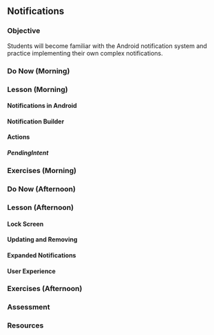 ## Notifications

### Objective

Students will become familiar with the Android notification system and practice implementing their own complex
notifications.

### Do Now (Morning)

### Lesson (Morning)

#### Notifications in Android

#### Notification Builder

#### Actions

##### PendingIntent

### Exercises (Morning)

### Do Now (Afternoon)

### Lesson (Afternoon)

#### Lock Screen

#### Updating and Removing

#### Expanded Notifications

#### User Experience

### Exercises (Afternoon)

### Assessment

### Resources
